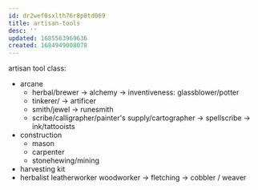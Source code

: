 ```yaml
---
id: dr2wef0sxlth76r8p8td069
title: artisan-tools
desc: ''
updated: 1685563969636
created: 1684949008078
---
```


artisan tool class:
- arcane
  + herbal/brewer -> alchemy
  -> inventiveness: glassblower/potter
  + tinkerer/ -> artificer
  + smith/jewel -> runesmith
  + scribe/calligrapher/painter's supply/cartographer -> spellscribe
  -> ink/tattooists
- construction
  + mason
  + carpenter
  + stonehewing/mining
- harvesting kit
- herbalist
leatherworker woodworker -> fletching
  -> cobbler / weaver